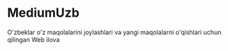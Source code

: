 # MediumUzb

O'zbeklar o'z maqolalarini joylashlari va yangi maqolalarni o'qishlari uchun qilingan Web ilova
